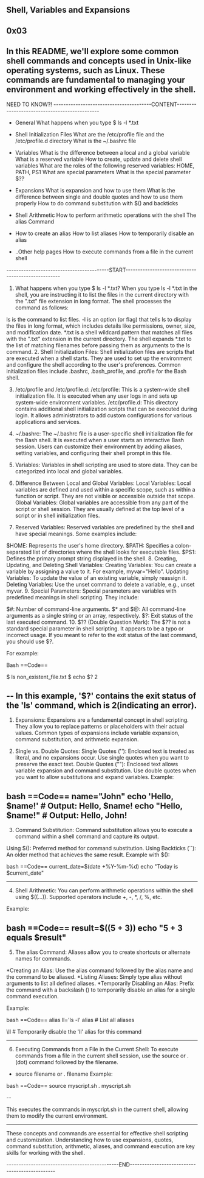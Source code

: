 Shell, Variables and Expansions
-------------------------------
0x03
----


In this README, we'll explore some common shell commands and concepts used in Unix-like operating systems, such as Linux. These commands are fundamental to managing your environment and working effectively in the shell.
---------------------------------------------------------------------------------------------
NEED TO KNOW?!
----------------------------------------CONTENT----------------------------------------------
* General
    What happens when you type $ ls -l *.txt

* Shell Initialization Files
    What are the /etc/profile file and the /etc/profile.d directory
    What is the ~/.bashrc file

* Variables
    What is the difference between a local and a global variable
    What is a reserved variable
    How to create, update and delete shell variables
    What are the roles of the following reserved variables: HOME, PATH, PS1
    What are special parameters
    What is the special parameter $??

* Expansions
    What is expansion and how to use them
    What is the difference between single and double quotes and how to use them properly
    How to do command substitution with $() and backticks
* Shell Arithmetic
    How to perform arithmetic operations with the shell
    The alias Command

* How to create an alias
    How to list aliases
    How to temporarily disable an alias
* ..Other help pages
      How to execute commands from a file in the current shell

------------------------------------------START---------------------------------------------------

1. What happens when you type $ ls -l *.txt?
When you type ls -l *.txt in the shell, you are instructing it to list the files in the current directory with the ".txt" file extension in long format. The shell processes the command as follows:

ls is the command to list files.
-l is an option (or flag) that tells ls to display the files in long format, which includes details like permissions, owner, size, and modification date.
*.txt is a shell wildcard pattern that matches all files with the ".txt" extension in the current directory.
The shell expands *.txt to the list of matching filenames before passing them as arguments to the ls command.
2. Shell Initialization Files:
Shell initialization files are scripts that are executed when a shell starts. They are used to set up the environment and configure the shell according to the user's preferences. Common initialization files include .bashrc, .bash_profile, and .profile for the Bash shell.

3. /etc/profile and /etc/profile.d:
/etc/profile: This is a system-wide shell initialization file. It is executed when any user logs in and sets up system-wide environment variables.
/etc/profile.d: This directory contains additional shell initialization scripts that can be executed during login. It allows administrators to add custom configurations for various applications and services.
4. ~/.bashrc:
The ~/.bashrc file is a user-specific shell initialization file for the Bash shell. It is executed when a user starts an interactive Bash session. Users can customize their environment by adding aliases, setting variables, and configuring their shell prompt in this file.

5. Variables:
Variables in shell scripting are used to store data. They can be categorized into local and global variables.

6. Difference Between Local and Global Variables:
Local Variables: Local variables are defined and used within a specific scope, such as within a function or script. They are not visible or accessible outside that scope.
Global Variables: Global variables are accessible from any part of the script or shell session. They are usually defined at the top level of a script or in shell initialization files.
7. Reserved Variables:
Reserved variables are predefined by the shell and have special meanings. Some examples include:

$HOME: Represents the user's home directory.
$PATH: Specifies a colon-separated list of directories where the shell looks for executable files.
$PS1: Defines the primary prompt string displayed in the shell.
8. Creating, Updating, and Deleting Shell Variables:
Creating Variables: You can create a variable by assigning a value to it. For example, myvar="Hello".
Updating Variables: To update the value of an existing variable, simply reassign it.
Deleting Variables: Use the unset command to delete a variable, e.g., unset myvar.
9. Special Parameters:
Special parameters are variables with predefined meanings in shell scripting. They include:

$#: Number of command-line arguments.
$* and $@: All command-line arguments as a single string or an array, respectively.
$?: Exit status of the last executed command.
10. $?? (Double Question Mark):
The $?? is not a standard special parameter in shell scripting. It appears to be a typo or incorrect usage. If you meant to refer to the exit status of the last command, you should use $?.

For example:

Bash
==Code==

$ ls non_existent_file.txt
$ echo $?
2

--
In this example, '$?' contains the exit status of the 'ls' command, which is 2(indicating an error).
---------------------------------------------------------------------------------------------  

1. Expansions:
Expansions are a fundamental concept in shell scripting. They allow you to replace patterns or placeholders with their actual values. Common types of expansions include variable expansion, command substitution, and arithmetic expansion.

2. Single vs. Double Quotes:
Single Quotes (''): Enclosed text is treated as literal, and no expansions occur. Use single quotes when you want to preserve the exact text.
Double Quotes (""): Enclosed text allows variable expansion and command substitution. Use double quotes when you want to allow substitutions and expand variables.
Example:

bash
==Code==
name="John"
echo 'Hello, $name!'  # Output: Hello, $name!
echo "Hello, $name!"  # Output: Hello, John!
---------------------------------------------------------------------------------------------

3. Command Substitution:
Command substitution allows you to execute a command within a shell command and capture its output.

Using $(): Preferred method for command substitution.
Using Backticks (``): An older method that achieves the same result.
Example with $():

bash
==Code==
current_date=$(date +%Y-%m-%d)
echo "Today is $current_date"

---------------------------------------------------------------------------------------------
4. Shell Arithmetic:
You can perform arithmetic operations within the shell using $((...)). Supported operators include +, -, *, /, %, etc.

Example:

bash
==Code==
result=$((5 + 3))
echo "5 + 3 equals $result"
---------------------------------------------------------------------------------------------

5. The alias Command:
Aliases allow you to create shortcuts or alternate names for commands.

*Creating an Alias:
    Use the alias command followed by the alias name and the command to be aliased.
*Listing Aliases:
    Simply type alias without arguments to list all defined aliases.
*Temporarily Disabling an Alias:
    Prefix the command with a backslash () to temporarily disable an alias for a single command execution.

Example:

bash
==Code==
alias ll='ls -l'
alias   # List all aliases

\ll     # Temporarily disable the 'll' alias for this command

---------------------------------------------------------------------------------------------

6. Executing Commands from a File in the Current Shell:
To execute commands from a file in the current shell session, use the source or . (dot) command followed by the filename.

* source filename or . filename
Example:

bash
==Code==
source myscript.sh
. myscript.sh

--

This executes the commands in myscript.sh in the current shell, allowing them to modify the current environment.

----------------------------------------------------------------------------------------------------

These concepts and commands are essential for effective shell scripting and customization. Understanding how to use expansions, quotes, command substitution, arithmetic, aliases, and command execution are key skills for working with the shell.

----------------------------------------------END-----------------------------------------------
